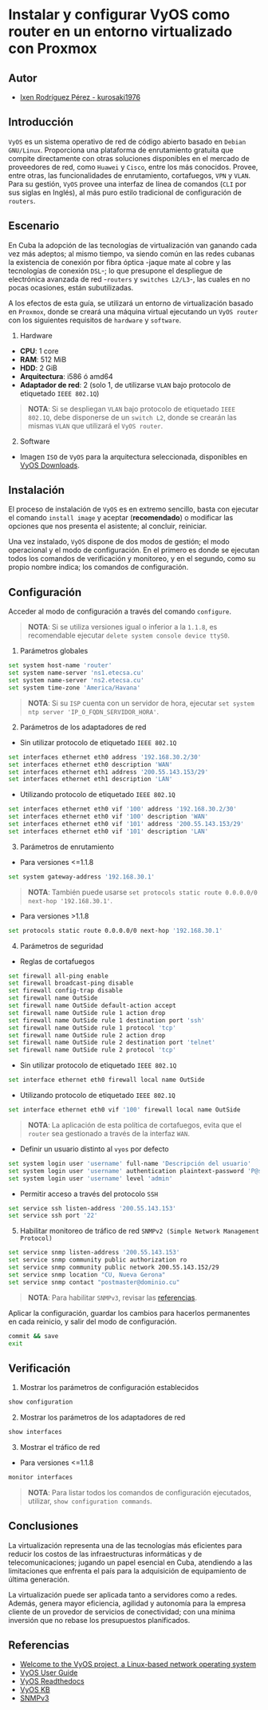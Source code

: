 # Instalar y configurar VyOS como router en un entorno virtualizado con Proxmox

## Autor

- [Ixen Rodríguez Pérez - kurosaki1976](ixenrp1976@gmail.com)

## Introducción

`VyOS` es un sistema operativo de red de código abierto basado en `Debian GNU/Linux`. Proporciona una plataforma de enrutamiento gratuita que compite directamente con otras soluciones disponibles en el mercado de proveedores de red, como `Huawei` y `Cisco`, entre los más conocidos. Provee, entre otras, las funcionalidades de enrutamiento, cortafuegos, `VPN` y `VLAN`. Para su gestión, `VyOS` provee una interfaz de línea de comandos (`CLI` por sus siglas en Inglés), al más puro estilo tradicional de configuración de `routers`. 

## Escenario

En Cuba la adopción de las tecnologías de virtualización van ganando cada vez más adeptos; al mismo tiempo, va siendo común en las redes cubanas la existencia de conexión por fibra óptica -jaque mate al cobre y las tecnologías de conexión `DSL`-; lo que presupone el despliegue de electrónica avanzada de red -`routers` y `switches L2/L3`-, las cuales en no pocas ocasiones, están subutilizadas.

A los efectos de esta guía, se utilizará un entorno de virtualización basado en `Proxmox`, donde se creará una máquina virtual ejecutando un `VyOS router` con los siguientes requisitos de `hardware` y `software`.

1. Hardware
  - **CPU**: 1 core
  - **RAM**: 512 MiB
  - **HDD**: 2 GiB
  - **Arquitectura**: i586 ó amd64
  - **Adaptador de red**: 2 (solo 1, de utilizarse `VLAN` bajo protocolo de etiquetado `IEEE 802.1Q`)

  > **NOTA**: Si se despliegan `VLAN` bajo protocolo de etiquetado `IEEE 802.1Q`, debe disponerse de un `switch L2`, donde se crearán las mismas `VLAN` que utilizará el `VyOS router`.

2. Software
  - Imagen `ISO` de `VyOS` para la arquitectura seleccionada, disponibles en [VyOS Downloads](https://downloads.vyos.io/).

## Instalación

El proceso de instalación de `VyOS` es en extremo sencillo, basta con ejecutar el comando `install image` y aceptar (**recomendado**) o modificar las opciones que nos presenta el asistente; al concluir, reiniciar.

Una vez instalado, `VyOS` dispone de dos modos de gestión; el modo operacional y el modo de configuración. En el primero es donde se ejecutan todos los comandos de verificación y monitoreo, y en el segundo, como su propio nombre indica; los comandos de configuración.

## Configuración

Acceder al modo de configuración a través del comando `configure`.

> **NOTA**: Si se utiliza versiones igual o inferior a la `1.1.8`, es recomendable ejecutar `delete system console device ttyS0`.

1. Parámetros globales

```bash
set system host-name 'router'
set system name-server 'ns1.etecsa.cu'
set system name-server 'ns2.etecsa.cu'
set system time-zone 'America/Havana'
```

> **NOTA**: Si su `ISP` cuenta con un servidor de hora, ejecutar `set system ntp server 'IP_O_FQDN_SERVIDOR_HORA'`.

2. Parámetros de los adaptadores de red

  * Sin utilizar protocolo de etiquetado `IEEE 802.1Q`

  ```bash
  set interfaces ethernet eth0 address '192.168.30.2/30'
  set interfaces ethernet eth0 description 'WAN'
  set interfaces ethernet eth1 address '200.55.143.153/29'
  set interfaces ethernet eth1 description 'LAN'
  ```

  * Utilizando protocolo de etiquetado `IEEE 802.1Q`

  ```bash
  set interfaces ethernet eth0 vif '100' address '192.168.30.2/30'
  set interfaces ethernet eth0 vif '100' description 'WAN'
  set interfaces ethernet eth0 vif '101' address '200.55.143.153/29'
  set interfaces ethernet eth0 vif '101' description 'LAN'
  ```

3. Parámetros de enrutamiento

  * Para versiones <=1.1.8

  ```bash
  set system gateway-address '192.168.30.1'
  ```
  
  > **NOTA**: También puede usarse `set protocols static route 0.0.0.0/0 next-hop '192.168.30.1'`.

  * Para versiones >1.1.8

  ```bash
  set protocols static route 0.0.0.0/0 next-hop '192.168.30.1'
  ```

4. Parámetros de seguridad

  * Reglas de cortafuegos

  ```bash
  set firewall all-ping enable
  set firewall broadcast-ping disable
  set firewall config-trap disable
  set firewall name OutSide
  set firewall name OutSide default-action accept
  set firewall name OutSide rule 1 action drop
  set firewall name OutSide rule 1 destination port 'ssh'
  set firewall name OutSide rule 1 protocol 'tcp'
  set firewall name OutSide rule 2 action drop
  set firewall name OutSide rule 2 destination port 'telnet'
  set firewall name OutSide rule 2 protocol 'tcp'
  ```
   - Sin utilizar protocolo de etiquetado `IEEE 802.1Q`

   ```bash
   set interface ethernet eth0 firewall local name OutSide
   ```

   - Utilizando protocolo de etiquetado `IEEE 802.1Q`

   ```bash
   set interface ethernet eth0 vif '100' firewall local name OutSide
   ```

   > **NOTA**: La aplicación de esta política de cortafuegos, evita que el `router` sea gestionado a través de la interfaz `WAN`.

  * Definir un usuario distinto al `vyos` por defecto

  ```bash
  set system login user 'username' full-name 'Descripción del usuario'
  set system login user 'username' authentication plaintext-password 'P@s$w0rd.2019'
  set system login user 'username' level 'admin'
  ```

  * Permitir acceso a través del protocolo `SSH`

  ```bash
  set service ssh listen-address '200.55.143.153'
  set service ssh port '22'
  ```

5. Habilitar monitoreo de tráfico de red `SNMPv2 (Simple Network Management Protocol)`

```bash
set service snmp listen-address '200.55.143.153'
set service snmp community public authorization ro
set service snmp community public network 200.55.143.152/29
set service snmp location "CU, Nueva Gerona"
set service snmp contact "postmaster@dominio.cu"
```
> **NOTA**: Para habilitar `SNMPv3`, revisar las [referencias](#referencias).

Aplicar la configuración, guardar los cambios para hacerlos permanentes en cada reinicio, y salir del modo de configuración.

```bash
commit && save
exit
```

## Verificación

1. Mostrar los parámetros de configuración establecidos

```bash
show configuration
```

2. Mostrar los parámetros de los adaptadores de red

```bash
show interfaces
```

3. Mostrar el tráfico de red

 * Para versiones <=1.1.8

```bash
monitor interfaces
```

> **NOTA**: Para listar todos los comandos de configuración ejecutados, utilizar, `show configuration commands`.

## Conclusiones

La virtualización representa una de las tecnologías más eficientes para reducir los costos de las infraestructuras informáticas y de telecomunicaciones; jugando un papel esencial en Cuba, atendiendo a las limitaciones que enfrenta el país para la adquisición de equipamiento de última generación.

La virtualización puede ser aplicada tanto a servidores como a redes. Además, genera mayor eficiencia, agilidad y autonomía para la empresa cliente de un provedor de servicios de conectividad; con una mínima inversión que no rebase los presupuestos planificados.

## Referencias

* [Welcome to the VyOS project, a Linux-based network operating system](https://wiki.vyos.net/wiki/Main_Page)
* [VyOS User Guide](https://wiki.vyos.net/wiki/User_Guide)
* [VyOS Readthedocs](https://vyos.readthedocs.io/en/latest/)
* [VyOS KB](https://support.vyos.io/en/kb)
* [SNMPv3](https://wiki.vyos.net/wiki/SNMPv3)
